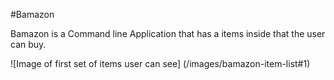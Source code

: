 #Bamazon


Bamazon is a Command line Application that has a items inside that the user can buy.

![Image of first set of items user can see]
(/images/bamazon-item-list#1)